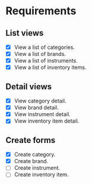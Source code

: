 # Requirements

## List views

- [x] View a list of categories.
- [x] View a list of brands.
- [x] View a list of instruments.
- [x] View a list of inventory items.

## Detail views

- [x] View category detail.
- [x] View brand detail.
- [x] View instrument detail.
- [x] View inventory item detail.

## Create forms

- [x] Create category.
- [x] Create brand.
- [ ] Create instrument.
- [ ] Create inventory item.
